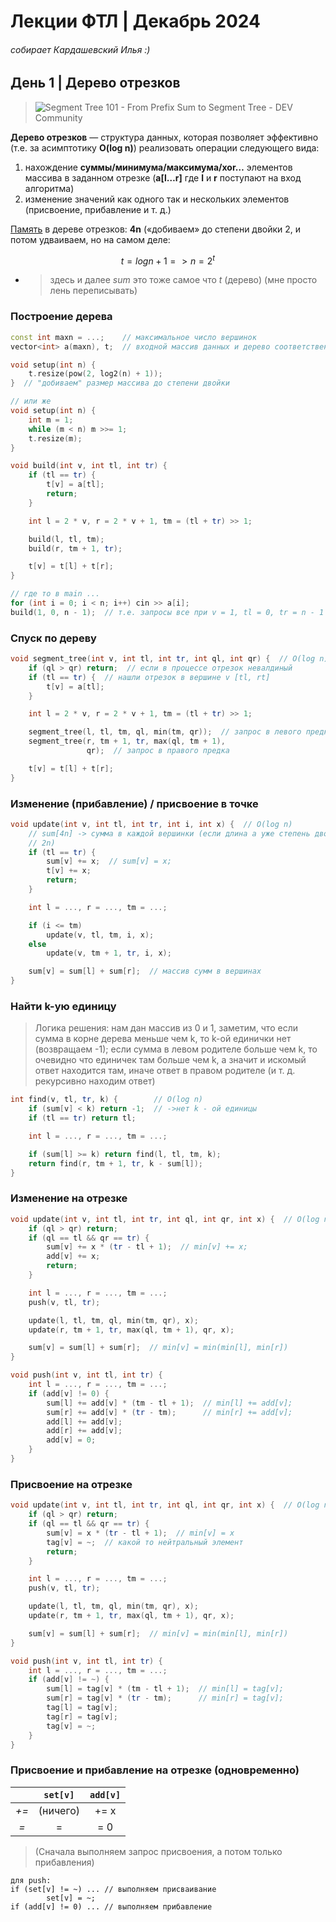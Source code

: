 # Лекции ФТЛ | Декабрь 2024

###### собирает Кардашевский Илья :)

## День 1 | Дерево отрезков

> ![Segment Tree 101 - From Prefix Sum to Segment Tree - DEV Community](https://res.cloudinary.com/practicaldev/image/fetch/s--lYCCoheL--/c_limit%2Cf_auto%2Cfl_progressive%2Cq_auto%2Cw_880/https://dev-to-uploads.s3.amazonaws.com/i/7p6g4uo8rz9wrep38xf7.png)

**Дерево отрезков** — структура данных, которая позволяет эффективно (т.е. за асимптотику **O(log n)**) реализовать операции следующего вида:

1.  нахождение **суммы/минимума/максимума/xor…** элементов массива в заданном отрезке (**a[l…r]** где **l** и **r** поступают на вход алгоритма)
2.  изменение значений как одного так и нескольких элементов (присвоение, прибавление и т. д.)

<u>Память</u> в дереве отрезков: **4n** («добиваем» до степени двойки 2, и потом удваиваем, но на самом деле:

$$
t = logn + 1 => n = 2 ^ t
$$

- > здесь и далее _sum_ это тоже самое что _t_ (дерево) (мне просто лень переписывать)

### Построение дерева

```c++
const int maxn = ...;    // максимальное число вершинок
vector<int> a(maxn), t;  // входной массив данных и дерево соответственно

void setup(int n) {
    t.resize(pow(2, log2(n) + 1));
}  // "добиваем" размер массива до степени двойки

// или же
void setup(int n) {
    int m = 1;
    while (m < n) m >>= 1;
    t.resize(m);
}

void build(int v, int tl, int tr) {
    if (tl == tr) {
        t[v] = a[tl];
        return;
    }

    int l = 2 * v, r = 2 * v + 1, tm = (tl + tr) >> 1;

    build(l, tl, tm);
    build(r, tm + 1, tr);

    t[v] = t[l] + t[r];
}

// где то в main ...
for (int i = 0; i < n; i++) cin >> a[i];
build(1, 0, n - 1);  // т.е. запросы все при v = 1, tl = 0, tr = n - 1
```

### Спуск по дереву

```c++
void segment_tree(int v, int tl, int tr, int ql, int qr) {  // O(log n)
    if (ql > qr) return;  // если в процессе отрезок невалдиный
    if (tl == tr) {  // нашли отрезок в вершине v [tl, rt]
        t[v] = a[tl];
    }

    int l = 2 * v, r = 2 * v + 1, tm = (tl + tr) >> 1;

    segment_tree(l, tl, tm, ql, min(tm, qr));  // запрос в левого предка
    segment_tree(r, tm + 1, tr, max(ql, tm + 1),
                 qr);  // запрос в правого предка

    t[v] = t[l] + t[r];
}
```

### Изменение (прибавление) / присвоение в точке

```c++
void update(int v, int tl, int tr, int i, int x) {  // O(log n)
    // sum[4n] -> сумма в каждой вершинки (если длина a уже степень двойки, то
    // 2n)
    if (tl == tr) {
        sum[v] += x;  // sum[v] = x;
        t[v] += x;
        return;
    }

    int l = ..., r = ..., tm = ...;

    if (i <= tm)
        update(v, tl, tm, i, x);
    else
        update(v, tm + 1, tr, i, x);

    sum[v] = sum[l] + sum[r];  // массив сумм в вершинах
}
```

### Найти k-ую единицу

> Логика решения: нам дан массив из 0 и 1, заметим, что если сумма в корне дерева меньше чем k, то k-ой единички нет (возвращаем -1); если сумма в левом родителе больше чем k, то очевидно что единичек там больше чем k, а значит и искомый ответ находится там, иначе ответ в правом родителе (и т. д. рекурсивно находим ответ)

```c++
int find(v, tl, tr, k) {        // O(log n)
    if (sum[v] < k) return -1;  // ->нет k - ой единицы
    if (tl == tr) return tl;

    int l = ..., r = ..., tm = ...;

    if (sum[l] >= k) return find(l, tl, tm, k);
    return find(r, tm + 1, tr, k - sum[l]);
}
```

### Изменение на отрезке

```c++
void update(int v, int tl, int tr, int ql, int qr, int x) {  // O(log n)
    if (ql > qr) return;
    if (ql == tl && qr == tr) {
        sum[v] += x * (tr - tl + 1);  // min[v] += x;
        add[v] += x;
        return;
    }

    int l = ..., r = ..., tm = ...;
    push(v, tl, tr);

    update(l, tl, tm, ql, min(tm, qr), x);
    update(r, tm + 1, tr, max(ql, tm + 1), qr, x);

    sum[v] = sum[l] + sum[r];  // min[v] = min(min[l], min[r])
}

void push(int v, int tl, int tr) {
    int l = ..., r = ..., tm = ...;
    if (add[v] != 0) {
        sum[l] += add[v] * (tm - tl + 1);  // min[l] += add[v];
        sum[r] += add[v] * (tr - tm);      // min[r] += add[v];
        add[l] += add[v];
        add[r] += add[v];
        add[v] = 0;
    }
}
```

### Присвоение на отрезке

```c++
void update(int v, int tl, int tr, int ql, int qr, int x) {  // O(log n)
    if (ql > qr) return;
    if (ql == tl && qr == tr) {
        sum[v] = x * (tr - tl + 1);  // min[v] = x
        tag[v] = ~;  // какой то нейтральный элемент
        return;
    }

    int l = ..., r = ..., tm = ...;
    push(v, tl, tr);

    update(l, tl, tm, ql, min(tm, qr), x);
    update(r, tm + 1, tr, max(ql, tm + 1), qr, x);

    sum[v] = sum[l] + sum[r];  // min[v] = min(min[l], min[r])
}

void push(int v, int tl, int tr) {
    int l = ..., r = ..., tm = ...;
    if (add[v] != ~) {
        sum[l] = tag[v] * (tm - tl + 1);  // min[l] = tag[v];
        sum[r] = tag[v] * (tr - tm);      // min[r] = tag[v];
        tag[l] = tag[v];
        tag[r] = tag[v];
        tag[v] = ~;
    }
}
```

### Присвоение и прибавление на отрезке (одновременно)

|      | `set[v]` | `add[v]` |
| :--: | :------: | :------: |
| _+=_ | (ничего) |   += x   |
| _=_  |    =     |   = 0    |

> (Сначала выполняем запрос присвоения, а потом только прибавления)

```
для push:
if (set[v] != ~) ... // выполняем присваивание
		set[v] = ~;
if (add[v] != 0) ... // выполняем прибавление
```
